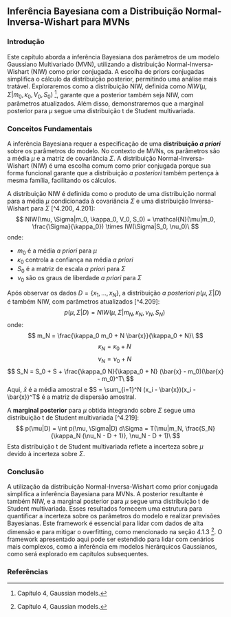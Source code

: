 ## Inferência Bayesiana com a Distribuição Normal-Inversa-Wishart para MVNs

### Introdução
Este capítulo aborda a inferência Bayesiana dos parâmetros de um modelo Gaussiano Multivariado (MVN), utilizando a distribuição Normal-Inversa-Wishart (NIW) como prior conjugada. A escolha de priors conjugadas simplifica o cálculo da distribuição posterior, permitindo uma análise mais tratável. Exploraremos como a distribuição NIW, definida como $NIW(\mu, \Sigma|m_0, \kappa_0, V_0, S_0)$ [^1], garante que a posterior também seja NIW, com parâmetros atualizados. Além disso, demonstraremos que a marginal posterior para $\mu$ segue uma distribuição t de Student multivariada.

### Conceitos Fundamentais

A inferência Bayesiana requer a especificação de uma **distribuição *a priori*** sobre os parâmetros do modelo. No contexto de MVNs, os parâmetros são a média $\mu$ e a matriz de covariância $\Sigma$. A distribuição Normal-Inversa-Wishart (NIW) é uma escolha comum como prior conjugada porque sua forma funcional garante que a distribuição *a posteriori* também pertença à mesma família, facilitando os cálculos.

A distribuição NIW é definida como o produto de uma distribuição normal para a média $\mu$ condicionada à covariância $\Sigma$ e uma distribuição Inversa-Wishart para $\Sigma$ [^4.200, 4.201]:
$$ NIW(\mu, \Sigma|m_0, \kappa_0, V_0, S_0) = \mathcal{N}(\mu|m_0, \frac{\Sigma}{\kappa_0}) \times IW(\Sigma|S_0, \nu_0)\ $$
onde:

*   $m_0$ é a média *a priori* para $\mu$
*   $\kappa_0$ controla a confiança na média *a priori*
*   $S_0$ é a matriz de escala *a priori* para $\Sigma$
*   $\nu_0$ são os graus de liberdade *a priori* para $\Sigma$

Após observar os dados $D = \{x_1, ..., x_N\}$, a distribuição *a posteriori* $p(\mu, \Sigma|D)$ é também NIW, com parâmetros atualizados [^4.209]:
$$ p(\mu, \Sigma|D) = NIW(\mu, \Sigma|m_N, \kappa_N, \nu_N, S_N)\ $$
onde:
$$ m_N = \frac{\kappa_0 m_0 + N \bar{x}}{\kappa_0 + N}\ $$
$$ \kappa_N = \kappa_0 + N\ $$
$$ \nu_N = \nu_0 + N\ $$
$$ S_N = S_0 + S + \frac{\kappa_0 N}{\kappa_0 + N} (\bar{x} - m_0)(\bar{x} - m_0)^T\ $$
Aqui, $\bar{x}$ é a média amostral e $S = \sum_{i=1}^N (x_i - \bar{x})(x_i - \bar{x})^T$ é a matriz de dispersão amostral.

A **marginal posterior** para $\mu$ obtida integrando sobre $\Sigma$ segue uma distribuição t de Student multivariada [^4.219]:
$$ p(\mu|D) = \int p(\mu, \Sigma|D) d\Sigma = T(\mu|m_N, \frac{S_N}{\kappa_N (\nu_N - D + 1)}, \nu_N - D + 1)\ $$
Esta distribuição t de Student multivariada reflete a incerteza sobre $\mu$ devido à incerteza sobre $\Sigma$.

### Conclusão

A utilização da distribuição Normal-Inversa-Wishart como prior conjugada simplifica a inferência Bayesiana para MVNs. A posterior resultante é também NIW, e a marginal posterior para $\mu$ segue uma distribuição t de Student multivariada. Esses resultados fornecem uma estrutura para quantificar a incerteza sobre os parâmetros do modelo e realizar previsões Bayesianas. Este framework é essencial para lidar com dados de alta dimensão e para mitigar o overfitting, como mencionado na seção 4.1.3 [^1]. O framework apresentado aqui pode ser estendido para lidar com cenários mais complexos, como a inferência em modelos hierárquicos Gaussianos, como será explorado em capítulos subsequentes.

### Referências
[^1]: Capítulo 4, Gaussian models.
<!-- END -->